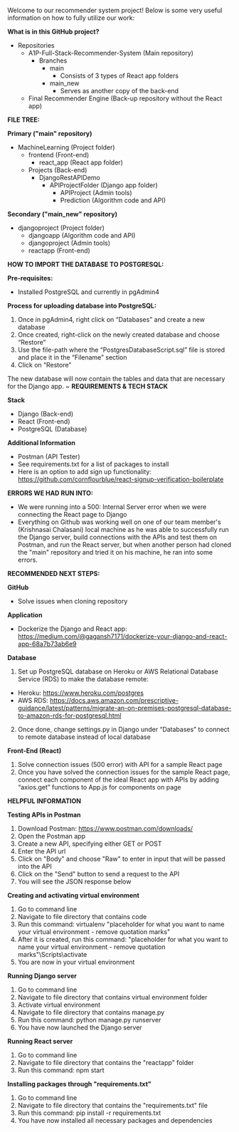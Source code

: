 Welcome to our recommender system project! Below is some very useful information on how to fully utilize our work:

**What is in this GitHub project?**
- Repositories
  - A1P-Full-Stack-Recommender-System (Main repository)
    - Branches
      - main
        - Consists of 3 types of React app folders
      - main_new
        - Serves as another copy of the back-end
  - Final Recommender Engine (Back-up repository without the React app)

**FILE TREE:**

**Primary ("main" repository)**
- MachineLearning (Project folder)
  - frontend (Front-end)
    - react_app (React app folder)
  - Projects (Back-end)
    - DjangoRestAPIDemo
      - APIProjectFolder (Django app folder)
        - APIProject (Admin tools)
        - Prediction (Algorithm code and API)

**Secondary ("main_new" repository)**
- djangoproject (Project folder)
  - djangoapp (Algorithm code and API)
  - djangoproject (Admin tools)
  - reactapp (Front-end)  
      
**HOW TO IMPORT THE DATABASE TO POSTGRESQL:**

**Pre-requisites:**

- Installed PostgreSQL and currently in pgAdmin4

**Process for uploading database into PostgreSQL:**

1. Once in pgAdmin4, right click on “Databases” and create a new database
2. Once created, right-click on the newly created database and choose “Restore”
3. Use the file-path where the “PostgresDatabaseScript.sql” file is stored and place it in the “Filename” section
4. Click on “Restore”

The new database will now contain the tables and data that are necessary for the Django app.
~
**REQUIREMENTS & TECH STACK**

**Stack**

- Django (Back-end)
- React (Front-end)
- PostgreSQL (Database)

**Additional Information**
- Postman (API Tester)
- See requirements.txt for a list of packages to install
- Here is an option to add sign up functionality: https://github.com/cornflourblue/react-signup-verification-boilerplate   
       
 **ERRORS WE HAD RUN INTO:**

 - We were running into a 500: Internal Server error when we were connecting the React page to Django
 - Everything on Github was working well on one of our team member's (Krishnasai Chalasani) local machine as he was able to successfully run the Django server, build connections with the APIs and test them on Postman, and run the React server, but when another person had cloned the "main" repository and tried it on his machine, he ran into some errors.

**RECOMMENDED NEXT STEPS:**

**GitHub**
- Solve issues when cloning repository

**Application**
- Dockerize the Django and React app: https://medium.com/@gagansh7171/dockerize-your-django-and-react-app-68a7b73ab6e9

**Database**
1. Set up PostgreSQL database on Heroku or AWS Relational Database Service (RDS) to make the database remote:
  - Heroku: https://www.heroku.com/postgres
  - AWS RDS: https://docs.aws.amazon.com/prescriptive-guidance/latest/patterns/migrate-an-on-premises-postgresql-database-to-amazon-rds-for-postgresql.html
2. Once done, change settings.py in Django under “Databases” to connect to remote database instead of local database

**Front-End (React)**
1. Solve connection issues (500 error) with API for a sample React page
2. Once you have solved the connection issues for the sample React page, connect each component of the ideal React app with APIs by adding “axios.get” functions to App.js for components on page

**HELPFUL INFORMATION**

**Testing APIs in Postman**
1. Download Postman: https://www.postman.com/downloads/
2. Open the Postman app 
3. Create a new API, specifying either GET or POST
4. Enter the API url
5. Click on "Body" and choose "Raw" to enter in input that will be passed into the API
6. Click on the "Send" button to send a request to the API
7. You will see the JSON response below

**Creating and activating virtual environment**
1. Go to command line
2. Navigate to file directory that contains code
3. Run this command: virtualenv "placeholder for what you want to name your virtual environment - remove quotation marks"
4. After it is created, run this command: "placeholder for what you want to name your virtual environment - remove quotation marks"\Scripts\activate
5. You are now in your virtual environment

**Running Django server**
1. Go to command line
2. Navigate to file directory that contains virtual environment folder
3. Activate virtual environment
4. Navigate to file directory that contains manage.py
5. Run this command: python manage.py runserver
6. You have now launched the Django server

**Running React server**
1. Go to command line
2. Navigate to file directory that contains the "reactapp" folder
3. Run this command: npm start

**Installing packages through "requirements.txt"**
1. Go to command line
2. Navigate to file directory that contains the "requirements.txt" file
3. Run this command: pip install -r requirements.txt
4. You have now installed all necessary packages and dependencies
